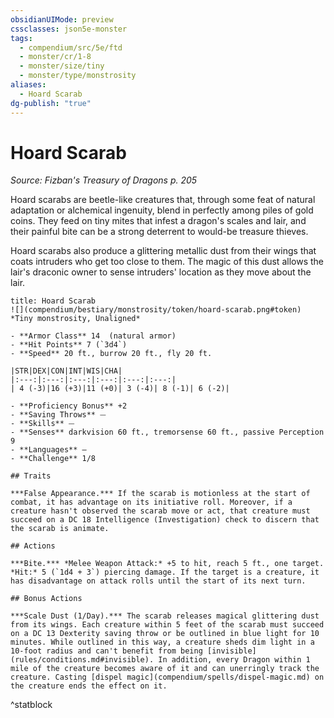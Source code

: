 ```yaml
---
obsidianUIMode: preview
cssclasses: json5e-monster
tags:
  - compendium/src/5e/ftd
  - monster/cr/1-8
  - monster/size/tiny
  - monster/type/monstrosity
aliases:
  - Hoard Scarab
dg-publish: "true"
---
```

# Hoard Scarab
*Source: Fizban's Treasury of Dragons p. 205*  

Hoard scarabs are beetle-like creatures that, through some feat of natural adaptation or alchemical ingenuity, blend in perfectly among piles of gold coins. They feed on tiny mites that infest a dragon's scales and lair, and their painful bite can be a strong deterrent to would-be treasure thieves.

Hoard scarabs also produce a glittering metallic dust from their wings that coats intruders who get too close to them. The magic of this dust allows the lair's draconic owner to sense intruders' location as they move about the lair.

```ad-statblock
title: Hoard Scarab
![](compendium/bestiary/monstrosity/token/hoard-scarab.png#token)
*Tiny monstrosity, Unaligned*

- **Armor Class** 14  (natural armor)
- **Hit Points** 7 (`3d4`)
- **Speed** 20 ft., burrow 20 ft., fly 20 ft.

|STR|DEX|CON|INT|WIS|CHA|
|:---:|:---:|:---:|:---:|:---:|:---:|
| 4 (-3)|16 (+3)|11 (+0)| 3 (-4)| 8 (-1)| 6 (-2)|

- **Proficiency Bonus** +2
- **Saving Throws** ⏤
- **Skills** ⏤
- **Senses** darkvision 60 ft., tremorsense 60 ft., passive Perception 9
- **Languages** —
- **Challenge** 1/8

## Traits

***False Appearance.*** If the scarab is motionless at the start of combat, it has advantage on its initiative roll. Moreover, if a creature hasn't observed the scarab move or act, that creature must succeed on a DC 18 Intelligence (Investigation) check to discern that the scarab is animate.

## Actions

***Bite.*** *Melee Weapon Attack:* +5 to hit, reach 5 ft., one target. *Hit:* 5 (`1d4 + 3`) piercing damage. If the target is a creature, it has disadvantage on attack rolls until the start of its next turn.

## Bonus Actions

***Scale Dust (1/Day).*** The scarab releases magical glittering dust from its wings. Each creature within 5 feet of the scarab must succeed on a DC 13 Dexterity saving throw or be outlined in blue light for 10 minutes. While outlined in this way, a creature sheds dim light in a 10-foot radius and can't benefit from being [invisible](rules/conditions.md#invisible). In addition, every Dragon within 1 mile of the creature becomes aware of it and can unerringly track the creature. Casting [dispel magic](compendium/spells/dispel-magic.md) on the creature ends the effect on it.
```
^statblock